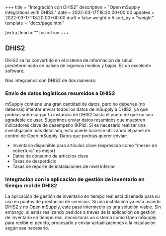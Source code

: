 +++
title = "Integración con DHIS2"
description = "Open mSupply Integrations with DHIS2."
date = 2022-03-17T18:20:00+00:00
updated = 2022-03-17T18:20:00+00:00
draft = false
weight = 5
sort_by = "weight"
template = "docs/page.html"

[extra]
lead = ""
toc = true
+++

## DHIS2

DHIS2 se ha convertido en el sistema de información de salud predeterminado en países de ingresos medios y bajos.
Es un excelente software.

Nos integramos con DHIS2 de dos maneras:

### Envío de datos logísticos resumidos a DHIS2

mSupply contiene una gran cantidad de datos, pero no deberías (no deberías) intentar enviar todos los datos de mSupply a DHIS2, ya que podrías sobrecargar tu instancia de DHIS2 hasta el punto de que no sea agradable de usar.
Sugerimos enviar datos resumidos que muestren indicadores clave de desempeño (KPIs). Si es necesario realizar una investigación más detallada, esto puede hacerse utilizando el panel de control de Open mSupply.
Datos que podrías querer enviar:

- Inventario disponible para artículos clave (expresado como "meses de cobertura" es mejor)
- Datos de consumo de artículos clave
- Tasas de desperdicio
- Tasas de reporte de instalaciones de nivel inferior.

### Integración con la aplicación de gestión de inventario en tiempo real de DHIS2

La aplicación de gestión de inventario en tiempo real está diseñada para su uso en puntos de prestación de servicios. Si una instalación ya está usando DHIS2 y no Open mSupply, este paso intermedio es una solución viable.
Sin embargo, si estás realizando pedidos a través de la aplicación de gestión de inventario en tiempo real, necesitarás un sistema como Open mSupply para recibir el pedido, procesarlo y enviar actualizaciones a la instalación según sea necesario.
